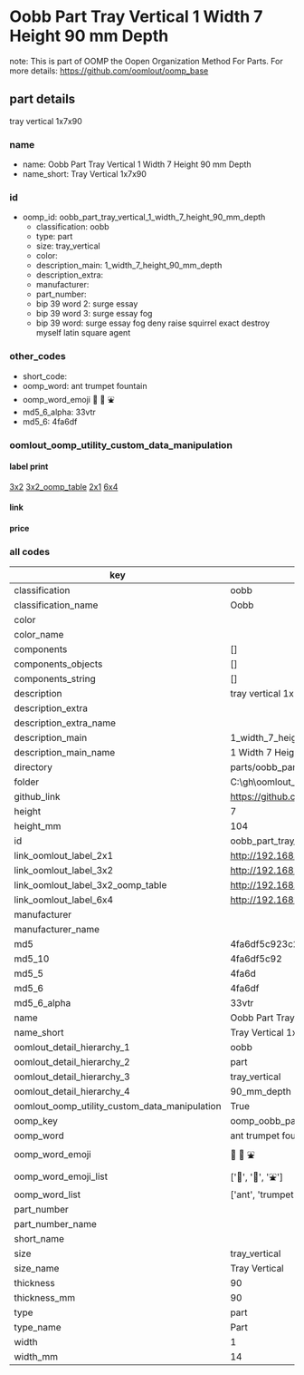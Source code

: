 # Oobb Part Tray Vertical 1 Width 7 Height 90 mm Depth  

note: This is part of OOMP the Oopen Organization Method For Parts. For more details: https://github.com/oomlout/oomp_base

##  part details
  



tray vertical 1x7x90



### name
* name: Oobb Part Tray Vertical 1 Width 7 Height 90 mm Depth
* name_short: Tray Vertical 1x7x90 
### id
* oomp_id: oobb_part_tray_vertical_1_width_7_height_90_mm_depth
  * classification: oobb
  * type: part
  * size: tray_vertical
  * color: 
  * description_main: 1_width_7_height_90_mm_depth
  * description_extra: 
  * manufacturer: 
  * part_number: 
  * bip 39 word 2: surge essay
  * bip 39 word 3: surge essay fog
  * bip 39 word: surge essay fog deny raise squirrel exact destroy myself latin square agent

### other_codes
* short_code: 
* oomp_word: ant trumpet fountain
* oomp_word_emoji :ant: :trumpet: :fountain:
* md5_6_alpha: 33vtr
* md5_6: 4fa6df






### oomlout_oomp_utility_custom_data_manipulation
#### label print
[3x2](http://192.168.1.245:1112/?label=oomp%2033vtr)
[3x2_oomp_table](http://192.168.1.108:1112/?label=oomp%2033vtr)
[2x1](http://192.168.1.242:1112/?label=oomp%2033vtr)
[6x4](http://192.168.1.55:1112/?label=oomp%2033vtr)    

#### link

                              

#### price







### all codes 
| key | value |  
| --- | --- |  
| classification | oobb |  
| classification_name | Oobb |  
| color |  |  
| color_name |  |  
| components | [] |  
| components_objects | [] |  
| components_string | [] |  
| description | tray vertical 1x7x90 |  
| description_extra |  |  
| description_extra_name |  |  
| description_main | 1_width_7_height_90_mm_depth |  
| description_main_name | 1 Width 7 Height 90 mm Depth |  
| directory | parts/oobb_part_tray_vertical_1_width_7_height_90_mm_depth |  
| folder | C:\gh\oomlout_oobb_version_4_generated_parts\parts\oobb_part_tray_vertical_1_width_7_height_90_mm_depth |  
| github_link | https://github.com/oomlout/oomlout_oomp_part_src/tree/main/parts/oobb_part_tray_vertical_1_width_7_height_90_mm_depth |  
| height | 7 |  
| height_mm | 104 |  
| id | oobb_part_tray_vertical_1_width_7_height_90_mm_depth |  
| link_oomlout_label_2x1 | http://192.168.1.242:1112/?label=oomp%2033vtr |  
| link_oomlout_label_3x2 | http://192.168.1.245:1112/?label=oomp%2033vtr |  
| link_oomlout_label_3x2_oomp_table | http://192.168.1.108:1112/?label=oomp%2033vtr |  
| link_oomlout_label_6x4 | http://192.168.1.55:1112/?label=oomp%2033vtr |  
| manufacturer |  |  
| manufacturer_name |  |  
| md5 | 4fa6df5c923c29cb4ed893aab4934ed2 |  
| md5_10 | 4fa6df5c92 |  
| md5_5 | 4fa6d |  
| md5_6 | 4fa6df |  
| md5_6_alpha | 33vtr |  
| name | Oobb Part Tray Vertical 1 Width 7 Height 90 mm Depth |  
| name_short | Tray Vertical 1x7x90  |  
| oomlout_detail_hierarchy_1 | oobb |  
| oomlout_detail_hierarchy_2 | part |  
| oomlout_detail_hierarchy_3 | tray_vertical |  
| oomlout_detail_hierarchy_4 | 90_mm_depth |  
| oomlout_oomp_utility_custom_data_manipulation | True |  
| oomp_key | oomp_oobb_part_tray_vertical_1_width_7_height_90_mm_depth |  
| oomp_word | ant trumpet fountain |  
| oomp_word_emoji | :ant: :trumpet: :fountain: |  
| oomp_word_emoji_list | [':ant:', ':trumpet:', ':fountain:'] |  
| oomp_word_list | ['ant', 'trumpet', 'fountain'] |  
| part_number |  |  
| part_number_name |  |  
| short_name |  |  
| size | tray_vertical |  
| size_name | Tray Vertical |  
| thickness | 90 |  
| thickness_mm | 90 |  
| type | part |  
| type_name | Part |  
| width | 1 |  
| width_mm | 14 |  
